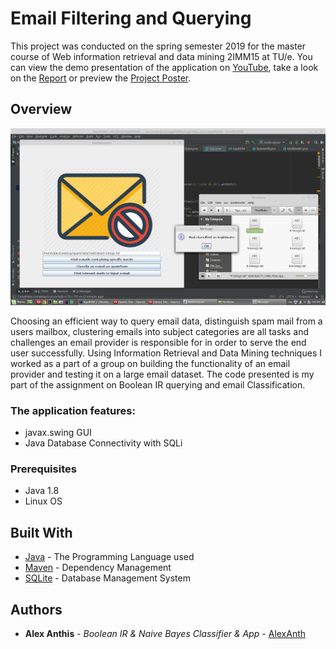 # Email Filtering and Querying  

This project was conducted on the spring semester 2019 for the master course of Web information retrieval
and data mining 2IMM15 at TU/e. You can view the demo presentation of the application on [YouTube](https://www.youtube.com/watch?v=2xcqqoetBsk&feature=youtu.be), take a look on the [Report](documentation/IRDM%20project%20report%20git.pdf) or preview the [Project Poster](documentation/poster.pdf).

## Overview

<p align="center"><img src="documentation/Screenshot%20classifier.png" width=550 align=center/></p>



Choosing an efficient way to query email data, distinguish spam mail from a users mailbox, clustering emails into subject categories 
are all tasks and challenges an email provider is responsible for in order to serve the end user successfully.
Using Information Retrieval and Data Mining techniques I worked as a part of a group on building the functionality of 
an email provider and testing it on a large email dataset. The code presented is my part of the assignment on Boolean IR querying and email Classification.

### The application features:

* javax.swing GUI
* Java Database Connectivity with SQLi

      
### Prerequisites

* Java 1.8 
* Linux OS

## Built With

* [Java](https://www.java.com/en/) - The Programming Language used
* [Maven](https://maven.apache.org/) - Dependency Management
* [SQLite](https://www.sqlite.org/index.html) - Database Management System

## Authors

* **Alex Anthis** - *Boolean IR & Naive Bayes Classifier & App* - [AlexAnth](https://github.com/AlexAnth)


